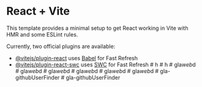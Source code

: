 # React + Vite

This template provides a minimal setup to get React working in Vite with HMR and some ESLint rules.

Currently, two official plugins are available:

- [@vitejs/plugin-react](https://github.com/vitejs/vite-plugin-react/blob/main/packages/plugin-react/README.md) uses [Babel](https://babeljs.io/) for Fast Refresh
- [@vitejs/plugin-react-swc](https://github.com/vitejs/vite-plugin-react-swc) uses [SWC](https://swc.rs/) for Fast Refresh
#   h  
 #   h  
 #   g l a _ w e b _ d  
 #   g l a _ w e b _ d  
 #   g l a _ w e b _ d  
 #   g l a _ w e b _ d  
 #   g l a _ w e b _ d  
 #   g l a _ w e b _ d  
 #   g l a - g i t h u b U s e r F i n d e r  
 #   g l a - g i t h u b U s e r F i n d e r  
 